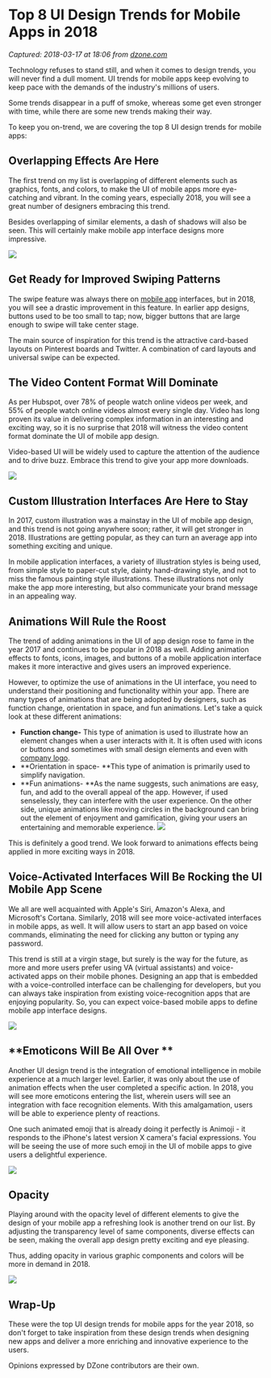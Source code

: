 # Top 8 UI Design Trends for Mobile Apps in 2018

_Captured: 2018-03-17 at 18:06 from [dzone.com](https://dzone.com/articles/top-8-ui-design-trends-for-mobile-apps-in-2018-1?edition=367206&utm_source=Daily%20Digest&utm_medium=email&utm_campaign=Daily%20Digest%202018-03-17)_

Technology refuses to stand still, and when it comes to design trends, you will never find a dull moment. UI trends for mobile apps keep evolving to keep pace with the demands of the industry's millions of users.

Some trends disappear in a puff of smoke, whereas some get even stronger with time, while there are some new trends making their way.

To keep you on-trend, we are covering the top 8 UI design trends for mobile apps:

## Overlapping Effects Are Here

The first trend on my list is overlapping of different elements such as graphics, fonts, and colors, to make the UI of mobile apps more eye-catching and vibrant. In the coming years, especially 2018, you will see a great number of designers embracing this trend.

Besides overlapping of similar elements, a dash of shadows will also be seen. This will certainly make mobile app interface designs more impressive.

![](https://lh6.googleusercontent.com/XeRN7Iwt0zkhH4iNWlKqf3nDwkBDMYar06ManqdEzpyonqCHMgqAf-nGvQwddjo1y-9NP2kqDipaGuRBY0gYNvrYFjWRx4FxUQGIy-AcwM6_MKwYCFSImFkUJhpOyikRE7nWXagu)

## Get Ready for Improved Swiping Patterns

The swipe feature was always there on [mobile app](https://www.designhill.com/mobile-apps-design) interfaces, but in 2018, you will see a drastic improvement in this feature. In earlier app designs, buttons used to be too small to tap; now, bigger buttons that are large enough to swipe will take center stage.

The main source of inspiration for this trend is the attractive card-based layouts on Pinterest boards and Twitter. A combination of card layouts and universal swipe can be expected.

## The Video Content Format Will Dominate

As per Hubspot, over 78% of people watch online videos per week, and 55% of people watch online videos almost every single day. Video has long proven its value in delivering complex information in an interesting and exciting way, so it is no surprise that 2018 will witness the video content format dominate the UI of mobile app design.

Video-based UI will be widely used to capture the attention of the audience and to drive buzz. Embrace this trend to give your app more downloads.

![](https://lh3.googleusercontent.com/asxfpX3GqqQ8OjuZqs0TNra-BB0_vbOJCYyZe6yBIDKZygz_Nie-C6nBWhFr0Nqy_b9_huUSK9WxCfci9HZSW4XTGxHOxzDRkGbZKf9AU0YoVWj2dOPhirs5ztkHdKmb8x8CJLzm)

## Custom Illustration Interfaces Are Here to Stay

In 2017, custom illustration was a mainstay in the UI of mobile app design, and this trend is not going anywhere soon; rather, it will get stronger in 2018. Illustrations are getting popular, as they can turn an average app into something exciting and unique.

In mobile application interfaces, a variety of illustration styles is being used, from simple style to paper-cut style, dainty hand-drawing style, and not to miss the famous painting style illustrations. These illustrations not only make the app more interesting, but also communicate your brand message in an appealing way.

## Animations Will Rule the Roost

The trend of adding animations in the UI of app design rose to fame in the year 2017 and continues to be popular in 2018 as well. Adding animation effects to fonts, icons, images, and buttons of a mobile application interface makes it more interactive and gives users an improved experience.

However, to optimize the use of animations in the UI interface, you need to understand their positioning and functionality within your app. There are many types of animations that are being adopted by designers, such as function change, orientation in space, and fun animations. Let's take a quick look at these different animations:

  * **Function change-** This type of animation is used to illustrate how an element changes when a user interacts with it. It is often used with icons or buttons and sometimes with small design elements and even with [company logo](https://www.designhill.com/logo-design/).
  * **Orientation in space- **This type of animation is primarily used to simplify navigation.
  * **Fun animations- **As the name suggests, such animations are easy, fun, and add to the overall appeal of the app. However, if used senselessly, they can interfere with the user experience. On the other side, unique animations like moving circles in the background can bring out the element of enjoyment and gamification, giving your users an entertaining and memorable experience.
![](https://lh5.googleusercontent.com/jglq0GGh1RsYY_5i_bQ88KH5A_mqAXL97U-AZo4_BnA_16p2eCQCDJ6Fln6cgh3Rg78FCbiiy4MyVEDN4sdbkxCDzEkowtQwfHqwurbDCgJeVfYPfIThE32O24wcgIFx3u-cWKHe)

This is definitely a good trend. We look forward to animations effects being applied in more exciting ways in 2018.

## Voice-Activated Interfaces Will Be Rocking the UI Mobile App Scene

We all are well acquainted with Apple's Siri, Amazon's Alexa, and Microsoft's Cortana. Similarly, 2018 will see more voice-activated interfaces in mobile apps, as well. It will allow users to start an app based on voice commands, eliminating the need for clicking any button or typing any password.

This trend is still at a virgin stage, but surely is the way for the future, as more and more users prefer using VA (virtual assistants) and voice-activated apps on their mobile phones. Designing an app that is embedded with a voice-controlled interface can be challenging for developers, but you can always take inspiration from existing voice-recognition apps that are enjoying popularity. So, you can expect voice-based mobile apps to define mobile app interface designs.

![](https://lh3.googleusercontent.com/oH1-PdsXEPQkMl3NO8nLzdcFi2KE7uYq5h_GmquSZJbxvlK3tJZUi-mZS2c1zHAmh5d4urnbSLNfSSbrULEdQTmrUGmghq5R5esRHIelaMpyt8_XMx7nr0fEaYulh7g-6Yxz-yqv)

## **Emoticons Will Be All Over **

Another UI design trend is the integration of emotional intelligence in mobile experience at a much larger level. Earlier, it was only about the use of animation effects when the user completed a specific action. In 2018, you will see more emoticons entering the list, wherein users will see an integration with face recognition elements. With this amalgamation, users will be able to experience plenty of reactions.

One such animated emoji that is already doing it perfectly is Animoji - it responds to the iPhone's latest version X camera's facial expressions. You will be seeing the use of more such emoji in the UI of mobile apps to give users a delightful experience.

![](https://lh4.googleusercontent.com/Pdg80-aLUFoR0fRQqtJfw6aZ_q1oJEbDyKT2if8I-drOwY5L06MhsfVFsJLRpCUz9laOHI8DPtaOkCI4fzMxMS-AGuifQggjIQtmpwu0Oh-EiFfPIMkCWuMGVDgnrHmJ9YS7bVls)

## Opacity

Playing around with the opacity level of different elements to give the design of your mobile app a refreshing look is another trend on our list. By adjusting the transparency level of same components, diverse effects can be seen, making the overall app design pretty exciting and eye pleasing.

Thus, adding opacity in various graphic components and colors will be more in demand in 2018.

![](https://lh5.googleusercontent.com/sx3fxq7zoy8SWiYnMsIfiT04alTdR2XCTam1GSkI_dSVSN2rGUrRUztWkF-8V3etTFEI_LfRloesW7iQ4VoHSONPhsX1HbZ9TfByBqm9EQUA6n_-SOGp1i6yJVSK6z_IQKCnvJ4h)

## Wrap-Up

These were the top UI design trends for mobile apps for the year 2018, so don't forget to take inspiration from these design trends when designing new apps and deliver a more enriching and innovative experience to the users.

Opinions expressed by DZone contributors are their own.
